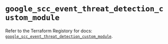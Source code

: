 # `google_scc_event_threat_detection_custom_module`

Refer to the Terraform Registory for docs: [`google_scc_event_threat_detection_custom_module`](https://registry.terraform.io/providers/hashicorp/google-beta/5.21.0/docs/resources/google_scc_event_threat_detection_custom_module).
